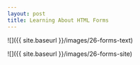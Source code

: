 ```yaml
---
layout: post
title: Learning About HTML Forms
---
```


![]({{ site.baseurl }}/images/26-forms-text)

![]({{ site.baseurl }}/images/26-forms-site)
